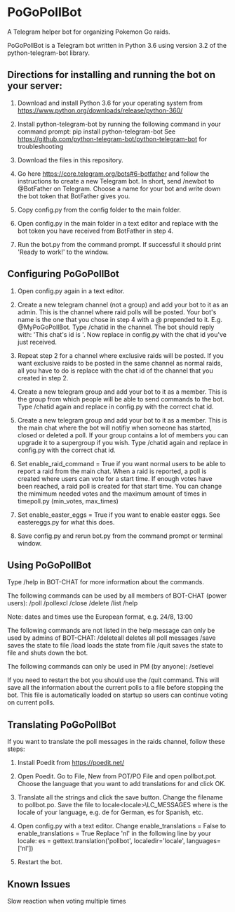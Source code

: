 # PoGoPollBot

A Telegram helper bot for organizing Pokemon Go raids.

PoGoPollBot is a Telegram bot written in Python 3.6 using version 3.2 of the python-telegram-bot library.



## Directions for installing and running the bot on your server:

1. Download and install Python 3.6 for your operating system from https://www.python.org/downloads/release/python-360/

2. Install python-telegram-bot by running the following command in your command prompt:
     pip install python-telegram-bot
   See https://github.com/python-telegram-bot/python-telegram-bot for troubleshooting
   
3. Download the files in this repository.

4. Go here https://core.telegram.org/bots#6-botfather and follow the instructions to create a new Telegram bot.
   In short, send /newbot to @BotFather on Telegram. Choose a name for your bot and write down the bot token that BotFather gives you.
   
5. Copy config.py from the config folder to the main folder.

6. Open config.py in the main folder in a text editor and replace <YOUR-BOT-TOKEN-HERE> with the bot token you have
   received from BotFather in step 4.

7. Run the bot.py from the command prompt.
   If successful it should print 'Ready to work!' to the window.



## Configuring PoGoPollBot

1. Open config.py again in a text editor.
   
2. Create a new telegram channel (not a group) and add your bot to it as an admin.
   This is the channel where raid polls will be posted.
   Your bot's name is the one that you chose in step 4 with a @ prepended to it. E.g. @MyPoGoPollBot.
   Type /chatid in the channel. The bot should reply with: 'This chat's id is <YOUR-CHAT-ID>'.
   Now replace <RAIDS-CHANNEL-ID> in config.py with the chat id you've just received.
   
3. Repeat step 2 for a channel where exclusive raids will be posted.
   If you want exclusive raids to be posted in the same channel as normal raids, all you have to do is
   replace <EXCLUSIVE-RAIDS-CHANNEL-ID> with the chat id of the channel that you created in step 2.

4. Create a new telegram group and add your bot to it as a member.
   This is the group from which people will be able to send commands to the bot.
   Type /chatid again and replace <BOT-CHAT-ID> in config.py with the correct chat id.
   
5. Create a new telegram group and add your bot to it as a member.
   This is the main chat where the bot will notifiy when someone has started, closed or deleted a poll.
   If your group contains a lot of members you can upgrade it to a supergroup if you wish.
   Type /chatid again and replace <MAIN-CHAT-ID> in config.py with the correct chat id.

5. Set enable_raid_command = True if you want normal users to be able to report a raid from the main chat.
   When a raid is reported, a poll is created where users can vote for a start time.
   If enough votes have been reached, a raid poll is created for that start time.
   You can change the mimimum needed votes and the maximum amount of times in timepoll.py (min_votes, max_times)

6. Set enable_easter_eggs = True if you want to enable easter eggs. See eastereggs.py for what this does.

7. Save config.py and rerun bot.py from the command prompt or terminal window.



## Using PoGoPollBot

Type /help in BOT-CHAT for more information about the commands.

The following commands can be used by all members of BOT-CHAT (power users):
   /poll <raid-boss> <start-time> <location>
   /pollexcl <raid-boss> <start-date> <start-time> <location>
   /close <id>
   /delete <id>
   /list
   /help

Note: dates and times use the European format, e.g. 24/8, 13:00


The following commands are not listed in the help message can only be used by admins of BOT-CHAT:
   /deleteall      deletes all poll messages
   /save           saves the state to file
   /load           loads the state from file
   /quit           saves the state to file and shuts down the bot.


The following commands can only be used in PM (by anyone):
   /setlevel <level>

    
If you need to restart the bot you should use the /quit command.
This will save all the information about the current polls to a file before stopping the bot.
This file is automatically loaded on startup so users can continue voting on current polls.



## Translating PoGoPollBot

If you want to translate the poll messages in the raids channel, follow these steps:

1. Install Poedit from https://poedit.net/

2. Open Poedit. Go to File, New from POT/PO File and open pollbot.pot.
   Choose the language that you want to add translations for and click OK.
   
3. Translate all the strings and click the save button.
   Change the filename to pollbot.po.
   Save the file to locale\<locale>\LC_MESSAGES where <locale> is the locale of your language, e.g. de for German, es for Spanish, etc.
   
4. Open config.py with a text editor.
   Change enable_translations = False to enable_translations = True
   Replace 'nl' in the following line by your locale:
       es = gettext.translation('pollbot', localedir='locale', languages=['nl'])
   
5. Restart the bot.



## Known Issues

Slow reaction when voting multiple times